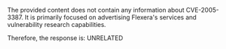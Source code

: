 The provided content does not contain any information about CVE-2005-3387. It is primarily focused on advertising Flexera's services and vulnerability research capabilities.

Therefore, the response is: UNRELATED